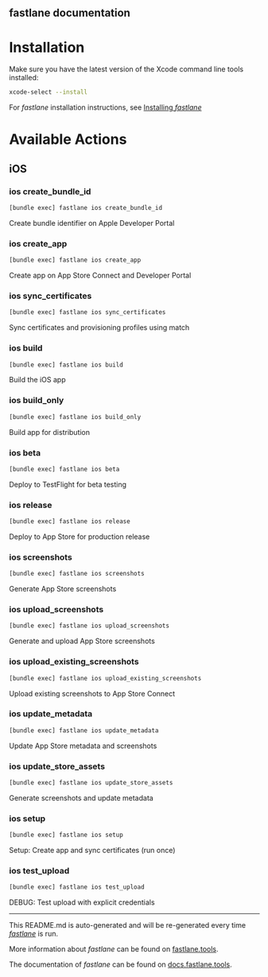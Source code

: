fastlane documentation
----

# Installation

Make sure you have the latest version of the Xcode command line tools installed:

```sh
xcode-select --install
```

For _fastlane_ installation instructions, see [Installing _fastlane_](https://docs.fastlane.tools/#installing-fastlane)

# Available Actions

## iOS

### ios create_bundle_id

```sh
[bundle exec] fastlane ios create_bundle_id
```

Create bundle identifier on Apple Developer Portal

### ios create_app

```sh
[bundle exec] fastlane ios create_app
```

Create app on App Store Connect and Developer Portal

### ios sync_certificates

```sh
[bundle exec] fastlane ios sync_certificates
```

Sync certificates and provisioning profiles using match

### ios build

```sh
[bundle exec] fastlane ios build
```

Build the iOS app

### ios build_only

```sh
[bundle exec] fastlane ios build_only
```

Build app for distribution

### ios beta

```sh
[bundle exec] fastlane ios beta
```

Deploy to TestFlight for beta testing

### ios release

```sh
[bundle exec] fastlane ios release
```

Deploy to App Store for production release

### ios screenshots

```sh
[bundle exec] fastlane ios screenshots
```

Generate App Store screenshots

### ios upload_screenshots

```sh
[bundle exec] fastlane ios upload_screenshots
```

Generate and upload App Store screenshots

### ios upload_existing_screenshots

```sh
[bundle exec] fastlane ios upload_existing_screenshots
```

Upload existing screenshots to App Store Connect

### ios update_metadata

```sh
[bundle exec] fastlane ios update_metadata
```

Update App Store metadata and screenshots

### ios update_store_assets

```sh
[bundle exec] fastlane ios update_store_assets
```

Generate screenshots and update metadata

### ios setup

```sh
[bundle exec] fastlane ios setup
```

Setup: Create app and sync certificates (run once)

### ios test_upload

```sh
[bundle exec] fastlane ios test_upload
```

DEBUG: Test upload with explicit credentials

----

This README.md is auto-generated and will be re-generated every time [_fastlane_](https://fastlane.tools) is run.

More information about _fastlane_ can be found on [fastlane.tools](https://fastlane.tools).

The documentation of _fastlane_ can be found on [docs.fastlane.tools](https://docs.fastlane.tools).
